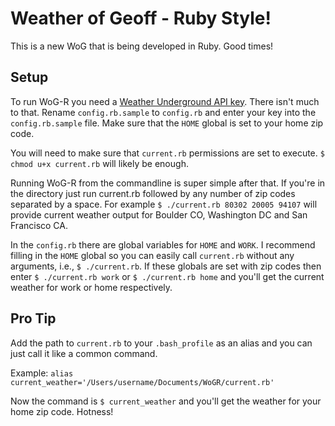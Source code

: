 # Weather of Geoff - Ruby Style!

This is a new WoG that is being developed in Ruby. Good times!

## Setup

To run WoG-R you need a [Weather Underground API
key](http://www.wunderground.com/weather/api/). There isn't much to
that. Rename `config.rb.sample` to `config.rb` and enter your key into
the `config.rb.sample` file. Make sure that the `HOME` global is set to
your home zip code.

You will need to make sure that `current.rb` permissions are set to
execute. `$ chmod u+x current.rb` will likely be enough. 

Running WoG-R from the commandline is super simple after that. If you're
in the directory just run current.rb followed by any number of zip codes
separated by a space. For example `$ ./current.rb 80302 20005 94107` will
provide current weather output for Boulder CO, Washington DC and San
Francisco CA.

In the `config.rb` there are global variables for `HOME` and `WORK`. I
recommend filling in the `HOME` global so you can easily call
`current.rb` without any arguments, i.e., `$ ./current.rb`. If these
globals are set with zip codes then enter `$ ./current.rb work` or
`$ ./current.rb home` and you'll get the current weather for work or home
respectively.

## Pro Tip

Add the path to `current.rb` to your `.bash_profile` as an alias and
you can just call it like a common command. 

Example: `alias current_weather='/Users/username/Documents/WoGR/current.rb'`

Now the command is `$ current_weather` and you'll get the
weather for your home zip code. Hotness!


